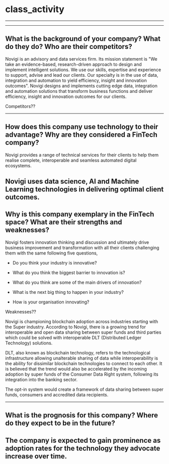 # class_activity
---
---
## What is the background of your company? What do they do? Who are their competitors?

Novigi is an advisory and data services firm. Its mission statement is "We take an evidence-based, research-driven approach to design and implement intelligent  solutions. We use our skills, expertise and experience to support, advise and lead our clients. Our specialty is in the use of data, integration and automation to yield efficiency, insight and innovation outcomes". Novigi designs and implements cutting edge data, integration and automation solutions that transform business functions and deliver efficiency, insight and innovation outcomes for our clients.

Competitors??

---
## How does this company use technology to their advantage? Why are they considered a FinTech company?
Novigi provides a range of technical services for their clients to help them realise complete, interoperable and seamless automated digital ecosystems. 

Novigi uses data science, AI and Machine Learning technologies in delivering optimal client outcomes.
---
## Why is this company exemplary in the FinTech space? What are their strengths and weaknesses?

Novigi fosters innovation thinking and discussion and ultimately drive business improvement and transformation with all their clients challenging them with the same following five questions,

* Do you think your industry is innovative?

* What do you think the biggest barrier to innovation is?

* What do you think are some of the main drivers of innovation?

* What is the next big thing to happen in your industry?

* How is your organisation innovating? 

Weaknesses??

Novigi is championing blockchain adoption across industries starting with the Super industry. According to Novigi, there is a growing trend for interoperable and open data sharing between super funds and third parties which could be solved with interoperable DLT (Distributed Ledger Technology) solutions.

DLT, also known as blockchain technology, refers to the technological infrastructure allowing unalterable sharing of data while interoperability is the ability for dissimilar blockchain technologies to connect to each other. It is believed that the trend would also be accelerated by the incoming adoption by super funds of the Consumer Data Right system, following its integration into the banking sector.

The opt-in system would create a framework of data sharing between super funds, consumers and accredited data recipients.

---
## What is the prognosis for this company? Where do they expect to be in the future?

The company is expected to gain prominence as adoption rates for the technology they advocate increase over time.
---